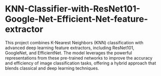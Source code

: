 # KNN-Classifier-with-ResNet101-Google-Net-Efficient-Net-feature-extractor
This project combines K-Nearest Neighbors (KNN) classification with advanced deep learning feature extractors, including ResNet101, GoogleNet, and EfficientNet. The model leverages the powerful representations from these pre-trained networks to improve the accuracy and efficiency of image classification tasks, offering a hybrid approach that blends classical and deep learning techniques.
